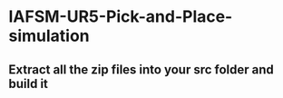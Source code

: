 # IAFSM-UR5-Pick-and-Place-simulation

## Extract all the zip files into your src folder and build it 
